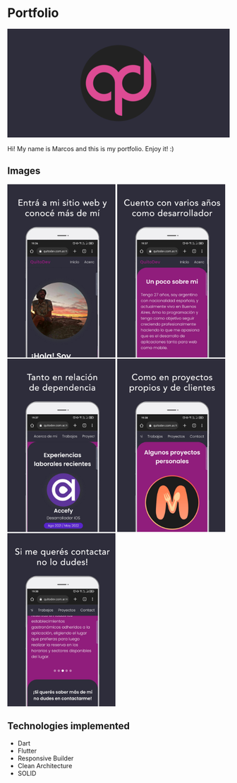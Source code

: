# Portfolio
<img src="https://github.com/quitodev/Portfolio/blob/main/assets/Grafico.png?raw=true" width="740">

Hi! My name is Marcos and this is my portfolio. Enjoy it! :)

## Images
<img src="https://github.com/quitodev/Portfolio/blob/main/assets/1.jpg?raw=true" width="245"> <img src="https://github.com/quitodev/Portfolio/blob/main/assets/2.jpg?raw=true" width="245"> <img src="https://github.com/quitodev/Portfolio/blob/main/assets/3.jpg?raw=true" width="245"> <img src="https://github.com/quitodev/Portfolio/blob/main/assets/4.jpg?raw=true" width="245"> <img src="https://github.com/quitodev/Portfolio/blob/main/assets/5.jpg?raw=true" width="245">

## Technologies implemented
- Dart
- Flutter
- Responsive Builder
- Clean Architecture
- SOLID